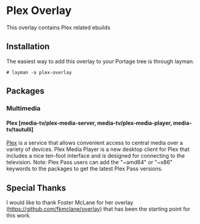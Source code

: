 Plex Overlay
============

This overlay contains Plex related ebuilds

Installation
------------

The easiest way to add this overlay to your Portage tree is through layman.

```
# layman -a plex-overlay
```


Packages
--------


### Multimedia

#### Plex [media-tv/plex-media-server, media-tv/plex-media-player, media-tv/tautulli]
[Plex](http://plex.tv/) is a service that allows convenient access to central media over a variety of devices. Plex Media Player is a new desktop client for Plex that includes a nice ten-foot interface and is designed for connecting to the television. Note: Plex Pass users can add the "~amd64" or "~x86" keywords to the packages to get the latest Plex Pass versions.

Special Thanks
--------------

I would like to thank Foster McLane for her overlay (https://github.com/fkmclane/overlay) that has been the starting point for this work.
